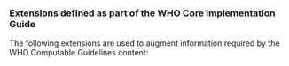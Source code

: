 ### Extensions defined as part of the WHO Core Implementation Guide
The following extensions are used to augment information required by the WHO Computable Guidelines content:
<!--  {%  include list-simple-extensions.xhtml %} -->
